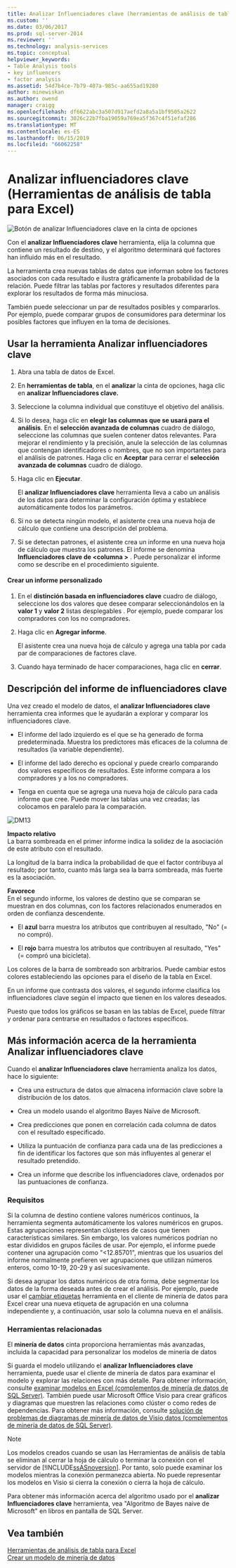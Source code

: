 ```yaml
---
title: Analizar Influenciadores clave (herramientas de análisis de tabla para Excel) | Microsoft Docs
ms.custom: ''
ms.date: 03/06/2017
ms.prod: sql-server-2014
ms.reviewer: ''
ms.technology: analysis-services
ms.topic: conceptual
helpviewer_keywords:
- Table Analysis tools
- key influencers
- factor analysis
ms.assetid: 54d7b4ce-7b79-407a-985c-aa655ad19280
author: minewiskan
ms.author: owend
manager: craigg
ms.openlocfilehash: df6622abc3a507d917aefd2a8a5a1bf9505a2622
ms.sourcegitcommit: 3026c22b7fba19059a769ea5f367c4f51efaf286
ms.translationtype: MT
ms.contentlocale: es-ES
ms.lasthandoff: 06/15/2019
ms.locfileid: "66062258"
---
```

# <a name="analyze-key-influencers-table-analysis-tools-for-excel"></a>Analizar influenciadores clave (Herramientas de análisis de tabla para Excel)
  ![Botón de analizar Influenciadores clave en la cinta de opciones](media/tat-aki.gif "botón Analizar Influenciadores clave en la cinta de opciones")  
  
 Con el **analizar Influenciadores clave** herramienta, elija la columna que contiene un resultado de destino, y el algoritmo determinará qué factores han influido más en el resultado.  
  
 La herramienta crea nuevas tablas de datos que informan sobre los factores asociados con cada resultado e ilustra gráficamente la probabilidad de la relación. Puede filtrar las tablas por factores y resultados diferentes para explorar los resultados de forma más minuciosa.  
  
 También puede seleccionar un par de resultados posibles y compararlos. Por ejemplo, puede comparar grupos de consumidores para determinar los posibles factores que influyen en la toma de decisiones.  
  
## <a name="using-the-analyze-key-influencers-tool"></a>Usar la herramienta Analizar influenciadores clave  
  
1.  Abra una tabla de datos de Excel.  
  
2.  En **herramientas de tabla**, en el **analizar** la cinta de opciones, haga clic en **analizar Influenciadores clave.**  
  
3.  Seleccione la columna individual que constituye el objetivo del análisis.  
  
4.  Si lo desea, haga clic en **elegir las columnas que se usará para el análisis**. En el **selección avanzada de columnas** cuadro de diálogo, seleccione las columnas que suelen contener datos relevantes. Para mejorar el rendimiento y la precisión, anule la selección de las columnas que contengan identificadores o nombres, que no son importantes para el análisis de patrones. Haga clic en **Aceptar** para cerrar el **selección avanzada de columnas** cuadro de diálogo.  
  
5.  Haga clic en **Ejecutar**.  
  
     El **analizar Influenciadores clave** herramienta lleva a cabo un análisis de los datos para determinar la configuración óptima y establece automáticamente todos los parámetros.  
  
6.  Si no se detecta ningún modelo, el asistente crea una nueva hoja de cálculo que contiene una descripción del problema.  
  
7.  Si se detectan patrones, el asistente crea un informe en una nueva hoja de cálculo que muestra los patrones. El informe se denomina **Influenciadores clave de \<columna >** . Puede personalizar el informe como se describe en el procedimiento siguiente.  
  
#### <a name="create-a-custom-report"></a>Crear un informe personalizado  
  
1.  En el **distinción basada en influenciadores clave** cuadro de diálogo, seleccione los dos valores que desee comparar seleccionándolos en la **valor 1** y **valor 2** listas desplegables . Por ejemplo, puede comparar los compradores con los no compradores.  
  
2.  Haga clic en **Agregar informe**.  
  
     El asistente crea una nueva hoja de cálculo y agrega una tabla por cada par de comparaciones de factores clave.  
  
3.  Cuando haya terminado de hacer comparaciones, haga clic en **cerrar**.  
  
## <a name="understanding-the-key-influencers-report"></a>Descripción del informe de influenciadores clave  
 Una vez creado el modelo de datos, el **analizar Influenciadores clave** herramienta crea informes que le ayudarán a explorar y comparar los influenciadores clave.  
  
-   El informe del lado izquierdo es el que se ha generado de forma predeterminada. Muestra los predictores más eficaces de la columna de resultados (la variable dependiente).  
  
-   El informe del lado derecho es opcional y puede crearlo comparando dos valores específicos de resultados. Este informe compara a los compradores y a los no compradores.  
  
-   Tenga en cuenta que se agrega una nueva hoja de cálculo para cada informe que cree. Puede mover las tablas una vez creadas; las colocamos en paralelo para la comparación.  
  
 ![DM13](media/dm13-tat-aki-report.gif "DM13")  
  
 **Impacto relativo**  
 La barra sombreada en el primer informe indica la solidez de la asociación de este atributo con el resultado.  
  
 La longitud de la barra indica la probabilidad de que el factor contribuya al resultado; por tanto, cuanto más larga sea la barra sombreada, más fuerte es la asociación.  
  
 **Favorece**  
 En el segundo informe, los valores de destino que se comparan se muestran en dos columnas, con los factores relacionados enumerados en orden de confianza descendente.  
  
-   El **azul** barra muestra los atributos que contribuyen al resultado, "No" (= no compró).  
  
-   El **rojo** barra muestra los atributos que contribuyen al resultado, "Yes" (= compró una bicicleta).  
  
 Los colores de la barra de sombreado son arbitrarios. Puede cambiar estos colores estableciendo las opciones para el diseño de la tabla en Excel.  
  
 En un informe que contrasta dos valores, el segundo informe clasifica los influenciadores clave según el impacto que tienen en los valores deseados.  
  
 Puesto que todos los gráficos se basan en las tablas de Excel, puede filtrar y ordenar para centrarse en resultados o factores específicos.  
  
## <a name="more-about-the-analyze-key-influencers-tool"></a>Más información acerca de la herramienta Analizar influenciadores clave  
 Cuando el **analizar Influenciadores clave** herramienta analiza los datos, hace lo siguiente:  
  
-   Crea una estructura de datos que almacena información clave sobre la distribución de los datos.  
  
-   Crea un modelo usando el algoritmo Bayes Naïve de Microsoft.  
  
-   Crea predicciones que ponen en correlación cada columna de datos con el resultado especificado.  
  
-   Utiliza la puntuación de confianza para cada una de las predicciones a fin de identificar los factores que son más influyentes al generar el resultado pretendido.  
  
-   Crea un informe que describe los influenciadores clave, ordenados por las puntuaciones de confianza.  
  
### <a name="requirements"></a>Requisitos  
 Si la columna de destino contiene valores numéricos continuos, la herramienta segmenta automáticamente los valores numéricos en grupos. Estas agrupaciones representan clústeres de casos que tienen características similares. Sin embargo, los valores numéricos podrían no estar divididos en grupos fáciles de usar. Por ejemplo, el informe puede contener una agrupación como "\<12.85701", mientras que los usuarios del informe normalmente prefieren ver agrupaciones que utilizan números enteros, como 10-19, 20-29 y así sucesivamente.  
  
 Si desea agrupar los datos numéricos de otra forma, debe segmentar los datos de la forma deseada antes de crear el análisis. Por ejemplo, puede usar el [cambiar etiquetas](relabel-sql-server-data-mining-add-ins.md) herramienta en el cliente de minería de datos para Excel crear una nueva etiqueta de agrupación en una columna independiente y, a continuación, usar solo la columna nueva en el análisis.  
  
### <a name="related-tools"></a>Herramientas relacionadas  
 El **minería de datos** cinta proporciona herramientas más avanzadas, incluida la capacidad para personalizar los modelos de minería de datos  
  
 Si guarda el modelo utilizando el **analizar Influenciadores clave** herramienta, puede usar el cliente de minería de datos para examinar el modelo y explorar las relaciones con más detalle. Para obtener información, consulte [examinar modelos en Excel &#40;complementos de minería de datos de SQL Server&#41;](browsing-models-in-excel-sql-server-data-mining-add-ins.md). También puede usar Microsoft Office Visio para crear gráficos y diagramas que muestren las relaciones como clúster o como redes de dependencias. Para obtener más información, consulte [solución de problemas de diagramas de minería de datos de Visio datos &#40;complementos de minería de datos de SQL Server&#41;](troubleshooting-visio-data-mining-diagrams-sql-server-data-mining-add-ins.md).  
  
> [!NOTE]  
>  Los modelos creados cuando se usan las Herramientas de análisis de tabla se eliminan al cerrar la hoja de cálculo o terminar la conexión con el servidor de [!INCLUDE[ssASnoversion](../includes/ssasnoversion-md.md)]. Por tanto, solo puede examinar los modelos mientras la conexión permanezca abierta. No puede representar los modelos en Visio si cierra la conexión o cierra la hoja de cálculo.  
  
 Para obtener más información acerca del algoritmo usado por el **analizar Influenciadores clave** herramienta, vea "Algoritmo de Bayes naive de Microsoft" en libros en pantalla de SQL Server.  
  
## <a name="see-also"></a>Vea también  
 [Herramientas de análisis de tabla para Excel](table-analysis-tools-for-excel.md)   
 [Crear un modelo de minería de datos](creating-a-data-mining-model.md)  
  
  
